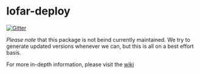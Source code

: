 # lofar-deploy

[![Gitter](https://badges.gitter.im/Join%20Chat.svg)](https://gitter.im/lofar-astron/lofar-deploy?utm_source=badge&utm_medium=badge&utm_campaign=pr-badge&utm_content=badge)

*Please note* that this package is not beind currently maintained. We try to generate updated versions whenever we can, but this is all on a best effort basis. 

For more in-depth information, please visit the [wiki](https://github.com/lofar-astron/lofar-deploy/wiki)
